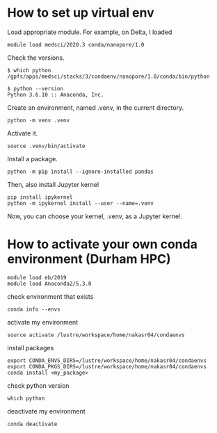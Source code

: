 # How to set up virtual env
Load appropriate module. For example, on Delta, I loaded
```
module load medsci/2020.3 conda/nanopore/1.0
```
Check the versions.
```
$ which python
/gpfs/apps/medsci/stacks/3/condaenv/nanopore/1.0/conda/bin/python

$ python --version
Python 3.6.10 :: Anaconda, Inc.
```
Create an environment, named .venv, in the current directory.
```
python -m venv .venv
```

Activate it.
```
source .venv/bin/activate
```

Install a package.
```
python -m pip install --ignore-installed pandas
```

Then, also install Jupyter kernel
```
pip install ipykernel
python -m ipykernel install --user --name=.venv
```
Now, you can choose your kernel, .venv, as a Jupyter kernel.



# How to activate your own conda environment (Durham HPC)

```
module load eb/2019
module load Anaconda2/5.3.0 
```
check environment that exists
```
conda info --envs
```
activate my environment
```
source activate /lustre/workspace/home/nakasr04/condaenvs
```
install packages
```
export CONDA_ENVS_DIRS=/lustre/workspace/home/nakasr04/condaenvs
export CONDA_PKGS_DIRS=/lustre/workspace/home/nakasr04/condaenvs
conda install <my_package>
```
check python version
```
which python
```
deactivate my environment
```
conda deactivate
```
